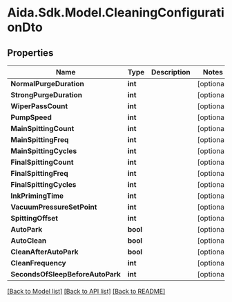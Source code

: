 # Aida.Sdk.Model.CleaningConfigurationDto

## Properties

Name | Type | Description | Notes
------------ | ------------- | ------------- | -------------
**NormalPurgeDuration** | **int** |  | [optional] 
**StrongPurgeDuration** | **int** |  | [optional] 
**WiperPassCount** | **int** |  | [optional] 
**PumpSpeed** | **int** |  | [optional] 
**MainSpittingCount** | **int** |  | [optional] 
**MainSpittingFreq** | **int** |  | [optional] 
**MainSpittingCycles** | **int** |  | [optional] 
**FinalSpittingCount** | **int** |  | [optional] 
**FinalSpittingFreq** | **int** |  | [optional] 
**FinalSpittingCycles** | **int** |  | [optional] 
**InkPrimingTime** | **int** |  | [optional] 
**VacuumPressureSetPoint** | **int** |  | [optional] 
**SpittingOffset** | **int** |  | [optional] 
**AutoPark** | **bool** |  | [optional] 
**AutoClean** | **bool** |  | [optional] 
**CleanAfterAutoPark** | **bool** |  | [optional] 
**CleanFrequency** | **int** |  | [optional] 
**SecondsOfSleepBeforeAutoPark** | **int** |  | [optional] 

[[Back to Model list]](../README.md#documentation-for-models) [[Back to API list]](../README.md#documentation-for-api-endpoints) [[Back to README]](../README.md)

